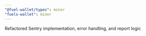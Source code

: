 ```yaml
---
"@fuel-wallet/types": minor
"fuels-wallet": minor
---
```


Refactored Sentry implementation, error handling, and report logic
